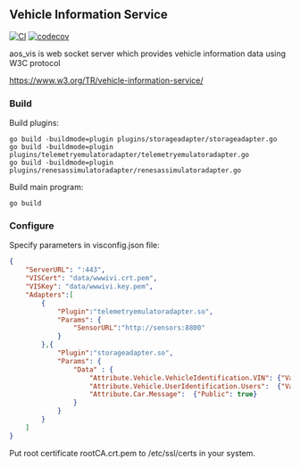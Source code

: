 ## Vehicle Information Service
[![CI](https://github.com/aoscloud/aos_vis/workflows/CI/badge.svg)](https://github.com/aoscloud/aos_vis/actions?query=workflow%3ACI)
[![codecov](https://codecov.io/gh/aoscloud/aos_vis/branch/master/graph/badge.svg?token=h194cLyKqU)](https://codecov.io/gh/aoscloud/aos_vis)

aos_vis is web socket server which provides vehicle information data using W3C protocol

https://www.w3.org/TR/vehicle-information-service/

### Build

Build plugins:

```
go build -buildmode=plugin plugins/storageadapter/storageadapter.go
go build -buildmode=plugin plugins/telemetryemulatoradapter/telemetryemulatoradapter.go
go build -buildmode=plugin plugins/renesassimulatoradapter/renesassimulatoradapter.go
```

Build main program:

```
go build
```

### Configure

Specify parameters in visconfig.json file:

```json
{
	"ServerURL": ":443",
	"VISCert": "data/wwwivi.crt.pem",
	"VISKey": "data/wwwivi.key.pem",
	"Adapters":[
		{
			"Plugin":"telemetryemulatoradapter.so",
			"Params": {
				"SensorURL":"http://sensors:8800"
			}
		},{
			"Plugin":"storageadapter.so",
			"Params": {
				"Data" : {
					"Attribute.Vehicle.VehicleIdentification.VIN": {"Value": "TestVIN", "Public": true, "ReadOnly": true},
					"Attribute.Vehicle.UserIdentification.Users":  {"Value": ["User1", "Provider1"], "Public": true},
					"Attribute.Car.Message":  {"Public": true}
				}
			}
		}
	]
}
```

Put root certificate rootCA.crt.pem to /etc/ssl/certs in your system.
